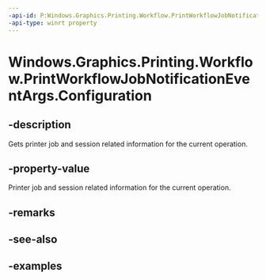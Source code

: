 ```yaml
---
-api-id: P:Windows.Graphics.Printing.Workflow.PrintWorkflowJobNotificationEventArgs.Configuration
-api-type: winrt property
---
```


# Windows.Graphics.Printing.Workflow.PrintWorkflowJobNotificationEventArgs.Configuration

<!--
public Windows.Graphics.Printing.Workflow.PrintWorkflowConfiguration Configuration { get; }
-->


## -description

Gets printer job and session related information for the current operation.

## -property-value

Printer job and session related information for the current operation.

## -remarks

## -see-also

## -examples


